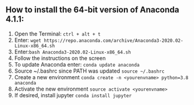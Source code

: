 ## How to install the 64-bit version of Anaconda 4.1.1:

1. Open the Terminal: `ctrl + alt + t`
2. Enter: `wget https://repo.anaconda.com/archive/Anaconda3-2020.02-Linux-x86_64.sh`
3. Enter:`bash Anaconda3-2020.02-Linux-x86_64.sh`
4. Follow the instructions on the screen
5. To update Anaconda enter:
`conda update anaconda`
6. Source ~/.bashrc since PATH was updated
`source ~/.bashrc`
7. Create a new environment
`conda create -n <yourenvname> python=3.8 anaconda`
8. Activate the new environment
`source activate <yourenvname>`
9. If desired, install jupyter 
`conda install jupyter`

